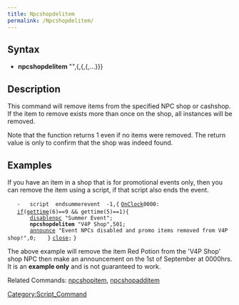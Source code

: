 ```yaml
---
title: Npcshopdelitem
permalink: /Npcshopdelitem/
---
```


Syntax
------

-   **npcshopdelitem** "<name>",<item id>{,<item id>{,<item id>{,...}}}

Description
-----------

This command will remove items from the specified NPC shop or cashshop. If the item to remove exists more than once on the shop, all instances will be removed.

Note that the function returns 1 even if no items were removed. The return value is only to confirm that the shop was indeed found.

Examples
--------

If you have an item in a shop that is for promotional events only, then you can remove the item using a script, if that script also ends the event.

`   -   script  endsummerevent  -1,{`
[`OnClock`](/OnClock "wikilink")`0000:`
`   `[`if`](/if "wikilink")`(`[`gettime`](/gettime "wikilink")`(6)==9 && gettime(5)==1){`
`       `<other even ending code here>
`       `[`disablenpc`](/disablenpc "wikilink")` "Summer Event";`
`       `**`npcshopdelitem`**` "V4P Shop",501;`
`       `[`announce`](/announce "wikilink")` "Event NPCs disabled and promo items removed from V4P shop!",0;`
`   }`
[`close`](/close "wikilink")`;`
`}`

The above example will remove the item Red Potion from the 'V4P Shop' shop NPC then make an announcement on the 1st of September at 0000hrs. It is an **example only** and is not guaranteed to work.

Related Commands: [npcshopitem](/npcshopitem "wikilink"), [npcshopadditem](/npcshopadditem "wikilink")

[Category:Script_Command](/Category:Script_Command "wikilink")
